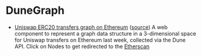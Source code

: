 DuneGraph
=======================

* [Uniswap ERC20 transfers graph on Ethereum](https://soispoke.github.io/DuneGraph/example/large-graph/) ([source](https://github.com/soispoke/DuneGraph/blob/main/example/large-graph/index.html)) A web component to represent a graph data structure in a 3-dimensional space for Uniswap transfers on Ethereum last week, collected via the Dune API.
Click on Nodes to get redirected to the [Etherscan](https://etherscan.io/)
